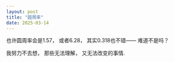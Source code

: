 ```yaml
---
layout: post
title: "圆周率"
date: 2025-03-14
---
```


也许圆周率会是1.57，
或者6.28，
其实0.318也不错——
难道不是吗？

我努力不去想，
那些无法理解，
又无法改变的事情.
